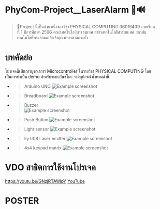 # PhyCom-Project__LaserAlarm 🚨🔊

> 📌Project นี้เป็นส่วนหนึ่งของวิชา PHYSICAL COMPUTING 06016409 ภาคเรียนที่ 1 ปีการศึกษา 2566 คณะเทคโนโลยีสารสนเทศ สาขาเทคโนโลยีสารสนเทศ สถาบันเทคโนโลยีพระจอมเกล้าเจ้าคุณทหารลาดกระบัง

# บทคัดย่อ
โปรเจคนี้เป็นการบูรณาการ Microcontroller ในรายวิชา PHYSICAL COMPUTING โดยเป็นการทำเป็น demo สำหรับระบบกันขโมย จะมีอุปกรณ์ทั้งหมดดังนี้

* > Arduino UNO
![Example screenshot](https://github.com/pprwf/PhyCom-Project__LaserAlarm__/blob/main/arduino-uno-smd-500x500-removebg-preview.png?raw=true)

* > Breadboard
![Example screenshot](https://github.com/pprwf/PhyCom-Project__LaserAlarm__/blob/main/56T0249-40-removebg-preview.png?raw=true)

* > Buzzer       
![Example screenshot](https://github.com/pprwf/PhyCom-Project__LaserAlarm__/blob/main/fi-removebg-preview.png?raw=true)

* > Push Button
![Example screenshot](https://github.com/pprwf/PhyCom-Project__LaserAlarm__/blob/main/Big-key-push-button-light-touch-switch-module-with-hat-High-level-output-for-arduino-or-removebg-preview.png?raw=true)

* > Light sensor
![Example screenshot](https://github.com/pprwf/PhyCom-Project__LaserAlarm__/blob/main/cover-removebg-preview.png?raw=true)

* > ky 008 Laser emitter
![Example screenshot](https://github.com/pprwf/PhyCom-Project__LaserAlarm__/blob/main/l0fa67-removebg-preview.png?raw=true)

* > 4x4 keypad matrix
![Example screenshot](https://github.com/pprwf/PhyCom-Project__LaserAlarm__/blob/main/SW-KEYPAD-MEM-4X4-800x800-removebg-preview.png?raw=true)



# VDO สาธิตการใช้งานโปรเจค
https://youtu.be/GNzjRTAWlpY
[YouTube](https://youtu.be/GNzjRTAWlpY)
# POSTER 
